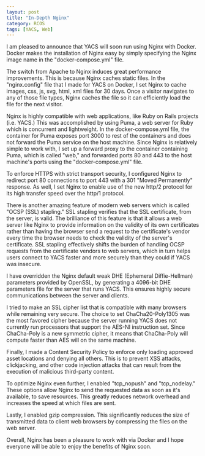 ```yaml
---
layout: post
title: "In-Depth Nginx"
category: RCOS
tags: [YACS, Web]
---
```


I am pleased to announce that YACS will soon run using Nginx with Docker. Docker makes the installation of Nginx easy by simply specifying the Nginx image name in the "docker-compose.yml" file.


The switch from Apache to Nginx induces great performance improvements. This is because Nginx caches static files. In the "nginx.config" file that I made for YACS on Docker, I set Nginx to cache images, css, js, svg, html, xml files for 30 days. Once a visitor navigates to any of those file types, Nginx caches the file so it can efficiently load the file for the next visitor.


Nginx is highly compatible with web applications, like Ruby on Rails projects (i.e. YACS.) This was accomplished by using Puma, a web server for Ruby which is concurrent and lightweight. In the docker-compose.yml file, the container for Puma exposes port 3000 to rest of the containers and does not forward the Puma service on the host machine. Since Nginx is relatively simple to work with, I set up a forward proxy to the container containing Puma, which is called "web," and forwarded ports 80 and 443 to the host machine's ports using the "docker-compose.yml" file.


To enforce HTTPS with strict transport security, I configured Nginx to redirect port 80 connections to port 443 with a 301 "Moved Permanently" response. As well, I set Nginx to enable use of the new http/2 protocol for its high transfer speed over the http/1 protocol.


There is another amazing feature of modern web servers which is called "OCSP (SSL) stapling." SSL stapling verifies that the SSL certificate, from the server, is valid. The brilliance of this feature is that it allows a web server like Nginx to provide information on the validity of its own certificates rather than having the browser send a request to the certificate's vendor every time the browser needs to check the validity of the server's certificate. SSL stapling effectively shifts the burden of handling OCSP requests from the certificate vendors to web servers, which in turn helps users connect to YACS faster and more securely than they could if YACS was insecure.


I have overridden the Nginx default weak DHE (Ephemeral Diffie-Hellman) parameters provided by OpenSSL, by generating a 4096-bit DHE parameters file for the server that runs YACS. This ensures highly secure communications between the server and clients.


I tried to make an SSL cipher list that is compatible with many browsers while remaining very secure. The choice to set ChaCha20-Poly1305 was the most favored cipher because the server running YACS does not currently run processors that support the AES-NI instruction set. Since ChaCha-Poly is a new symmetric cipher, it means that ChaCha-Poly will compute faster than AES will on the same machine.


Finally, I made a Content Security Policy to enforce only loading approved asset locations and denying all others. This is to prevent XSS attacks, clickjacking, and other code injection attacks that can result from the execution of malicious third-party content.


To optimize Nginx even further, I enabled "tcp_nopush" and "tcp_nodelay." These options allow Nginx to send the requested data as soon as it's available, to save resources. This greatly reduces network overhead and increases the speed at which files are sent.


Lastly, I enabled gzip compression. This significantly reduces the size of transmitted data to client web browsers by compressing the files on the web server.


Overall, Nginx has been a pleasure to work with via Docker and I hope everyone will be able to enjoy the benefits of Nginx soon.

